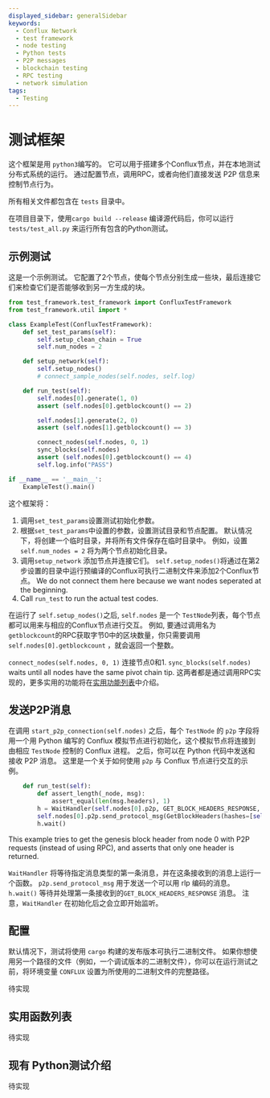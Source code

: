 ```yaml
---
displayed_sidebar: generalSidebar
keywords:
  - Conflux Network
  - test framework
  - node testing
  - Python tests
  - P2P messages
  - blockchain testing
  - RPC testing
  - network simulation
tags:
  - Testing
---
```


# 测试框架

这个框架是用 `python3`编写的。 它可以用于搭建多个Conflux节点，并在本地测试分布式系统的运行。 通过配置节点，调用RPC，或者向他们直接发送 P2P 信息来控制节点行为。

所有相关文件都包含在 `tests` 目录中。

在项目目录下，使用`cargo build --release` 编译源代码后，你可以运行 `tests/test_all.py` 来运行所有包含的Python测试。

## 示例测试

这是一个示例测试。 它配置了2个节点，使每个节点分别生成一些块，最后连接它们来检查它们是否能够收到另一方生成的块。

```python
from test_framework.test_framework import ConfluxTestFramework
from test_framework.util import *

class ExampleTest(ConfluxTestFramework):
    def set_test_params(self):
        self.setup_clean_chain = True
        self.num_nodes = 2

    def setup_network(self):
        self.setup_nodes()
        # connect_sample_nodes(self.nodes, self.log)

    def run_test(self):
        self.nodes[0].generate(1, 0)
        assert (self.nodes[0].getblockcount() == 2)

        self.nodes[1].generate(2, 0)
        assert (self.nodes[1].getblockcount() == 3)

        connect_nodes(self.nodes, 0, 1)
        sync_blocks(self.nodes)
        assert (self.nodes[0].getblockcount() == 4)
        self.log.info("PASS")

if __name__ == '__main__':
    ExampleTest().main()
```

这个框架将：

1. 调用`set_test_params`设置测试初始化参数。
2. 根据`set_test_params`中设置的参数，设置测试目录和节点配置。 默认情况下，将创建一个临时目录，并将所有文件保存在临时目录中。 例如，设置`self.num_nodes = 2` 将为两个节点初始化目录。
3. 调用`setup_network` 添加节点并连接它们。 `self.setup_nodes()`将通过在第2步设置的目录中运行预编译的Conflux可执行二进制文件来添加2个Conflux节点。 We do not connect them here because we want nodes seperated at the beginning.
4. Call `run_test` to run the actual test codes.

在运行了 `self.setup_nodes()`之后, `self.nodes` 是一个 `TestNode`列表，每个节点都可以用来与相应的Conflux节点进行交互。 例如, 要通过调用名为`getblockcount`的RPC获取字节0中的区块数量，你只需要调用`self.nodes[0].getblockcount` ，就会返回一个整数。

`connect_nodes(self.nodes, 0, 1)` 连接节点0和1. `sync_blocks(self.nodes)` waits until all nodes have the same pivot chain tip. 这两者都是通过调用RPC实现的，更多实用的功能将在[实用功能列表](#utility-function-list)中介绍。

## 发送P2P消息

在调用 `start_p2p_connection(self.nodes)` 之后，每个 `TestNode` 的 `p2p` 字段将用一个用 Python 编写的 Conflux 模拟节点进行初始化，这个模拟节点将连接到由相应 `TestNode` 控制的 Conflux 进程。 之后，你可以在 Python 代码中发送和接收 P2P 消息。 这里是一个关于如何使用 `p2p` 与 Conflux 节点进行交互的示例。

```python
    def run_test(self):
        def assert_length(_node, msg):
            assert_equal(len(msg.headers), 1)
        h = WaitHandler(self.nodes[0].p2p, GET_BLOCK_HEADERS_RESPONSE, assert_length)
        self.nodes[0].p2p.send_protocol_msg(GetBlockHeaders(hashes=[self.nodes[0].p2p.genesis.hash]))
        h.wait()
```

This example tries to get the genesis block header from node 0 with P2P requests (instead of using RPC), and asserts that only one header is returned.

`WaitHandler` 将等待指定消息类型的第一条消息，并在这条接收到的消息上运行一个函数。 `p2p.send_protocol_msg` 用于发送一个可以用 rlp 编码的消息。 `h.wait()` 等待并处理第一条接收到的`GET_BLOCK_HEADERS_RESPONSE` 消息。 注意，`WaitHandler` 在初始化后之会立即开始监听。

## 配置

默认情况下，测试将使用 `cargo` 构建的发布版本可执行二进制文件。 如果你想使用另一个路径的文件（例如，一个调试版本的二进制文件），你可以在运行测试之前，将环境变量 `CONFLUX` 设置为所使用的二进制文件的完整路径。

待实现

## 实用函数列表

待实现

## 现有 Python测试介绍

待实现
